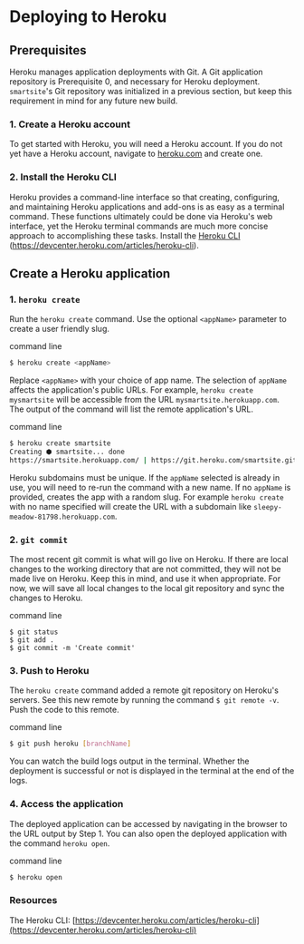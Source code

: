 # Deploying to Heroku

## Prerequisites
Heroku manages application deployments with Git. A Git application repository is Prerequisite 0, and necessary for Heroku deployment. `smartsite`'s Git repository was initialized in a previous section, but keep this requirement in mind for any future new build.

### 1. Create a Heroku account
To get started with Heroku, you will need a Heroku account. If you do not yet have a Heroku account, navigate to [heroku.com](https://heroku.com) and create one.

### 2. Install the Heroku CLI
Heroku provides a command-line interface so that creating, configuring, and maintaining Heroku applications and add-ons is as easy as a terminal command. These functions ultimately could be done via Heroku's web interface, yet the Heroku terminal commands are much more concise approach to accomplishing these tasks. Install the [Heroku CLI](https://devcenter.heroku.com/articles/heroku-cli) (https://devcenter.heroku.com/articles/heroku-cli).

## Create a Heroku application

### 1. `heroku create`
Run the `heroku create` command. Use the optional `<appName>` parameter to create a user friendly slug.

<div class="filename">command line</div>

```bash
$ heroku create <appName>
```

Replace `<appName>` with your choice of app name. The selection of `appName` affects the application's public URLs. For example, `heroku create mysmartsite` will be accessible from the URL `mysmartsite.herokuapp.com`. The output of the command will list the remote application's URL.

<div class="filename">command line</div>

```bash
$ heroku create smartsite
Creating ⬢ smartsite... done
https://smartsite.herokuapp.com/ | https://git.heroku.com/smartsite.git
```

Heroku subdomains must be unique. If the `appName` selected is already in use, you will need to re-run the command with a new name. If no `appName` is provided, creates the app with a random slug. For example `heroku create` with no name specified will create the URL with a subdomain like `sleepy-meadow-81798.herokuapp.com`.

### 2. `git commit`
The most recent git commit is what will go live on Heroku. If there are local changes to the working directory that are not committed, they will not be made live on Heroku. Keep this in mind, and use it when appropriate. For now, we will save all local changes to the local git repository and sync the changes to Heroku.

<div class="filename">command line</div>

```
$ git status
$ git add .
$ git commit -m 'Create commit'
```

### 3. Push to Heroku
The `heroku create` command added a remote git repository on Heroku's servers. See this new remote by running the command `$ git remote -v`. Push the code to this remote.

<div class="filename">command line</div>

```bash
$ git push heroku [branchName]
```

You can watch the build logs output in the terminal. Whether the deployment is successful or not is displayed in the terminal at the end of the logs.

### 4. Access the application
The deployed application can be accessed by navigating in the browser to the URL output by Step 1. You can also open the deployed application with the command `heroku open`.

<div class="filename">command line</div>

```bash
$ heroku open
```

### Resources
The Heroku CLI: [https://devcenter.heroku.com/articles/heroku-cli](https://devcenter.heroku.com/articles/heroku-cli)